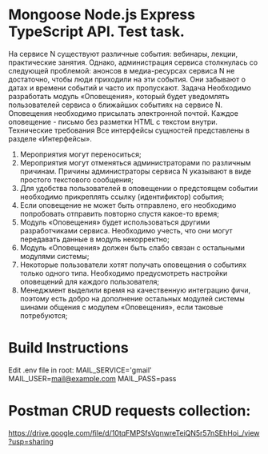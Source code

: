 # Mongoose Node.js Express TypeScript API. Test task. 
На сервисе N существуют различные события: вебинары, лекции, практические занятия. Однако, администрация сервиса столкнулась со следующей проблемой: анонсов в медиа-ресурсах сервиса N не достаточно, чтобы люди приходили на эти события. Они забывают о датах и времени событий и часто их пропускают.
Задача
Необходимо разработать модуль «Оповещения», который будет уведомлять пользователей сервиса о ближайших событиях на сервисе N. Оповещения необходимо присылать электронной почтой. Каждое оповещение - письмо без разметки HTML с текстом внутри.
Технические требования
Все интерфейсы сущностей представлены в разделе «Интерфейсы».


1. Мероприятия могут переноситься;
2. Мероприятия могут отменяться администраторами по различным причинам. Причины администраторы сервиса N указывают в виде простого текстового сообщения;
3. Для удобства пользователей в оповещении о предстоящем событии необходимо прикреплять ссылку (идентификтор) события;
4. Если оповещение не может быть отправлено, его необходимо попробовать отправить повторно спустя какое-то время;
5. Модуль «Оповещения» будет использоваться другими разработчиками сервиса. Необходимо учесть, что они могут передавать данные в модуль некорректно;
6. Модуль «Оповещения» должен быть слабо связан с остальными модулями системы;
7. Некоторые пользователи хотят получать оповещения о событиях только одного типа. Необходимо предусмотреть настройки оповещений для каждого пользователя;
8. Менеджмент выделили время на качественную интеграцию фичи, поэтому есть добро на дополнение остальных модулей системы шинами общения с модулем «Оповещения», если таковые потребуются;



# Build Instructions
Edit .env file in root:
MAIL_SERVICE='gmail'
MAIL_USER=mail@example.com
MAIL_PASS=pass

# Postman CRUD requests collection:
https://drive.google.com/file/d/10tqFMPSfsVqnwreTeiQN5r57nSEhHoi_/view?usp=sharing
